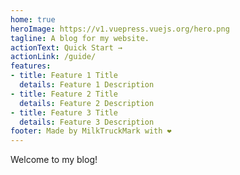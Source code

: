 ```yaml
---
home: true
heroImage: https://v1.vuepress.vuejs.org/hero.png
tagline: A blog for my website.
actionText: Quick Start →
actionLink: /guide/
features:
- title: Feature 1 Title
  details: Feature 1 Description
- title: Feature 2 Title
  details: Feature 2 Description
- title: Feature 3 Title
  details: Feature 3 Description
footer: Made by MilkTruckMark with ❤️
---
```

Welcome to my blog!